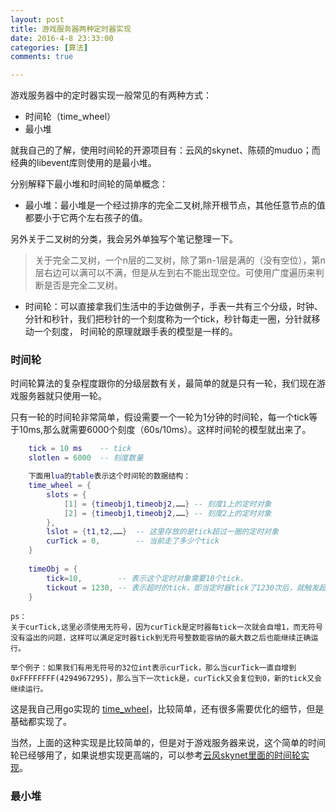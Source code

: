 ```yaml
---
layout: post
title: 游戏服务器两种定时器实现
date: 2016-4-8 23:33:00
categories: [算法]
comments: true

---
```



游戏服务器中的定时器实现一般常见的有两种方式：

- 时间轮（time_wheel）
- 最小堆

就我自己的了解，使用时间轮的开源项目有：云风的skynet、陈硕的muduo；而经典的libevent库则使用的是最小堆。

<!-- more -->

分别解释下最小堆和时间轮的简单概念：

- 最小堆：最小堆是一个经过排序的完全二叉树,除开根节点，其他任意节点的值都要小于它两个左右孩子的值。

另外关于二叉树的分类，我会另外单独写个笔记整理一下。

>关于完全二叉树，一个n层的二叉树，除了第n-1层是满的（没有空位），第n层右边可以满可以不满，但是从左到右不能出现空位。可使用广度遍历来判断是否是完全二叉树。

- 时间轮：可以直接拿我们生活中的手边做例子，手表一共有三个分级，时钟、分针和秒针，我们把秒针的一个刻度称为一个tick，秒针每走一圈，分针就移动一个刻度，
时间轮的原理就跟手表的模型是一样的。


### 时间轮 

时间轮算法的复杂程度跟你的分级层数有关，最简单的就是只有一轮，我们现在游戏服务器就只使用一轮。

只有一轮的时间轮非常简单，假设需要一个一轮为1分钟的时间轮，每一个tick等于10ms,那么就需要6000个刻度（60s/10ms）。这样时间轮的模型就出来了。

```lua
	tick = 10 ms	-- tick
	slotlen = 6000	-- 刻度数量

	下面用lua的table表示这个时间轮的数据结构：
	time_wheel = {
		slots = {
			[1] = {timeobj1,timeobj2,……} -- 刻度1上的定时对象
			[2] = {timeobj1,timeobj2,……} -- 刻度2上的定时对象
		},
		lslot = {t1,t2,……}	-- 这里存放的是tick超过一圈的定时对象
		curTick = 0,		-- 当前走了多少个tick	
	}
	
	timeObj = {
		tick=10, 		-- 表示这个定时对象需要10个tick，
		tickout = 1230,	-- 表示超时的tick，即当定时器tick了1230次后，就触发超时事件
	}
```
	ps：
	关于curTick,这里必须使用无符号，因为curTick是定时器每tick一次就会自增1，而无符号没有溢出的问题，这样可以满足定时器tick到无符号整数能容纳的最大数之后也能继续正确运行。

	举个例子：如果我们有用无符号的32位int表示curTick，那么当curTick一直自增到 0xFFFFFFFF(4294967295)，那么当下一次tick是，curTick又会复位到0，新的tick又会继续运行。

这是我自己用go实现的 [time_wheel](https://github.com/shuimu98/domi-lab/blob/master/golang/time_wheel.go)，比较简单，还有很多需要优化的细节，但是基础都实现了。

当然，上面的这种实现是比较简单的，但是对于游戏服务器来说，这个简单的时间轮已经够用了，如果说想实现更高端的，可以参考[云风skynet里面的时间轮实现](https://github.com/cloudwu/skynet/blob/master/skynet-src/skynet_timer.c)。

### 最小堆
